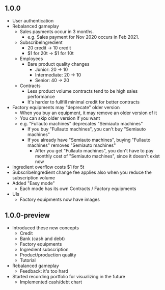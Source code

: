 ## 1.0.0

* User authentication
* Rebalanced gameplay
    * Sales payments occur in 3 months.
        * e.g. Sales payment for Nov 2020 occurs in Feb 2021.
    * SubscribeIngredient
        * 20 credit -> 10 credit
        * $1 for 20t -> $1 for 10t
    * Employees
        * Bare product quality changes
            * Junior: 20 -> 10
            * Intermediate: 20 -> 10
            * Senior: 40 -> 20
    * Contracts
        * Less product volume contracts tend to be high sales performance
        * It's harder to fullfill minimal credit for better contracts
* Factory equipments may "deprecate" older version
    * When you buy an equipment, it may remove an older version of it
    * You can skip older version if you want
    * e.g. "Fullauto machines" deprecates "Semiauto machines"
        * If you buy "Fullauto machines", you can't buy "Semiauto machines"
        * If you already have "Semiauto machines", buying "Fullauto machines" removes "Semiauto machines"
            * After you get "Fullauto machines", you don't have to pay monthly cost of "Semiauto machines", since it doesn't exist now
* Ingredient overflow costs $1 for 5t
* SubscribeIngredient change fee applies also when you reduce the subscription volume
* Added "Easy mode"
    * Each mode has its own Contracts / Factory equipments
* UIs
    * Factory equipments now have images

## 1.0.0-preview

* Introduced these new concepts
    * Credit
    * Bank (cash and debt)
    * Factory equipments
    * Ingredient subscription
    * Product/production quality
    * Tutorial
* Rebalanced gameplay
    * Feedback: it's too hard
* Started recording portfolio for visualizing in the future
    * Implemented cash/debt chart
